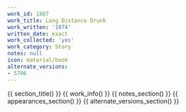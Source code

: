 ```yaml
---
work_id: 1887
work_title: Long Distance Drunk
work_written: '1974'
written_date: exact
work_collected: 'yes'
work_category: Story
notes: null
icon: material/book
alternate_versions:
- 5706
---
```


{{ section_title() }}
{{ work_info() }}
{{ notes_section() }}
{{ appearances_section() }}
{{ alternate_versions_section() }}